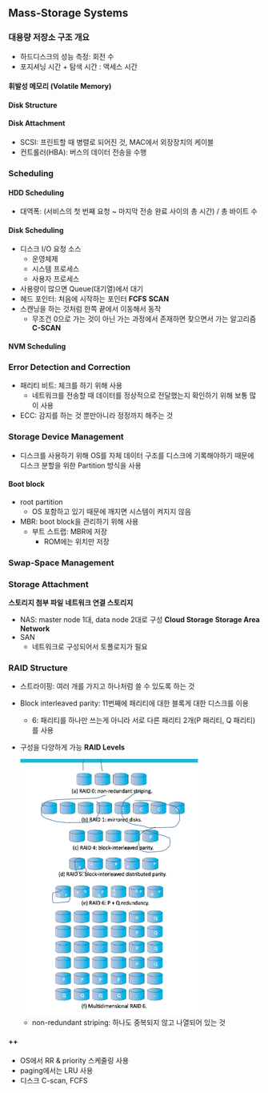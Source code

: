 ## Mass-Storage Systems

### 대용량 저장소 구조 개요
- 하드디스크의 성능 측정: 회전 수
- 포지셔닝 시간 + 탐색 시간 : 액세스 시간

#### 휘발성 메모리 (Volatile Memory)

#### Disk Structure
#### Disk Attachment
- SCSI: 프린트할 때 병렬로 되어진 것, MAC에서 외장장치의 케이블
- 컨트롤러(HBA): 버스의 데이터 전송을 수행

### Scheduling
#### HDD Scheduling
- 대역폭: (서비스의 첫 번째 요청 ~ 마지막 전송 완료 사이의 총 시간) / 총 바이트 수

#### Disk Scheduling
- 디스크 I/O 요청 소스
  - 운영체제
  - 시스템 프로세스
  - 사용자 프로세스
- 사용량이 많으면 Queue(대기열)에서 대기
- 헤드 포인터: 처음에 시작하는 포인터
**FCFS**
**SCAN**
- 스캔닝을 하는 것처럼 한쪽 끝에서 이동해서 동작
  - 무조건 0으로 가는 것이 아닌 가는 과정에서 존재하면 찾으면서 가는 알고리즘
**C-SCAN**

#### NVM Scheduling

### Error Detection and Correction
- 패리티 비트: 체크를 하기 위해 사용
  - 네트워크를 전송할 때 데이터를 정상적으로 전달했는지 확인하기 위해 보통 많이 사용
- ECC: 감지를 하는 것 뿐만아니라 정정까지 해주는 것

### Storage Device Management
- 디스크를 사용하기 위해 OS를 자체 데이터 구조를 디스크에 기록해야하기 때문에 디스크 분할을 위한 Partition 방식을 사용

#### Boot block
- root partition
  - OS 포함하고 있기 때문에 깨지면 시스템이 켜지지 않음
- MBR: boot block을 관리하기 위해 사용
  - 부트 스트랩: MBR에 저장
    - ROM에는 위치만 저장 

### Swap-Space Management
### Storage Attachment
**스토리지 첨부 파일**
**네트워크 연결 스토리지**
- NAS: master node 1대, data node 2대로 구성
**Cloud Storage**
**Storage Area Network**
- SAN
  - 네트워크로 구성되어서 토폴로지가 필요

### RAID Structure
- 스트라이핑: 여러 개를 가지고 하나처럼 쓸 수 있도록 하는 것
- Block interleaved parity: 11번째에 패리티에 대한 블록게 대한 디스크를 이용
  - 6: 패리티를 하나만 쓰는게 아니라 서로 다른 패리티 2개(P 패리티, Q 패리티)를 사용
- 구성을 다양하게 가능
**RAID Levels**

  <img src="image/RAID.PNG" title="Github_Logo"/>

  - non-redundant striping: 하나도 중복되지 않고 나열되어 있는 것
  
#### ++
- OS에서 RR & priority 스케줄링 사용
- paging에서는 LRU 사용
- 디스크 C-scan, FCFS

